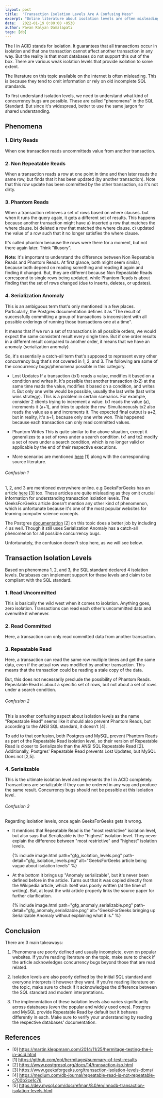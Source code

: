 ```yaml
---
layout: post
title:  "Transaction Isolation Levels Are A Confusing Mess"
excerpt: "Online literature about isolation levels are often misleading and confusing. This post attempts to clarify these concepts."
date:   2022-01-19 0:00:00 +0530 
author: Pavan Kalyan Damalapati
tags: [db]
---
```



The I in ACID stands for isolation. It guarantees that all transactions occur in isolation and that one transaction cannot affect another transaction in any way.
But the reality is that most databases do not support this out of the box. There are various weak isolation levels that provide isolation to some extent.

The literature on this topic available on the internet is often misleading. This is because they tend to omit information or rely on old incomplete SQL standards.

To first understand isolation levels, we need to understand what kind of concurrency bugs are possible. These are called "phenomena" in the SQL Standard. But since it's widespread, better to use the same jargon for shared understanding.


## Phenomena

### 1. Dirty Reads
When one transaction reads uncommitteds value from another transaction.

### 2. Non Repeatable Reads
When a transaction reads a row at one point in time and then later reads the same row, but finds that it has been updated (by another transaction). Note that this row update has been committed by the other transaction, so it's not dirty.

### 3. Phantom Reads
When a transaction retrieves a set of rows based on where clauses. but when it runs the query again, it gets a different set of results. This happens because another transaction might have
a) inserted a row that matches the where clause.
b) deleted a row that matched the where clause.
c) updated the value of a row such that it no longer satisfies the where clause.

It's called phantom because the rows were there for a moment, but not there again later. Think "illusory".

**Note:**
It's important to understand the difference between Non Repeatable Reads and Phantom Reads. At first glance, both might seem similar, because both depend on reading something and reading it again and finding it changed. But, they are different because Non Repeatable Reads correspond to single rows being updated, while Phantom Reads is about finding that the set of rows changed (due to inserts, deletes, or updates).


### 4. Serialization Anomaly
This is an ambiguous term that's only mentioned in a few places. Particularly, the Postgres documentation defines it as "The result of successfully committing a group of transactions is inconsistent with all possible orderings of running those transactions one at a time".

It means that if we run a set of transactions in all possible orders, we would expect the same consistent result every single time. But if one order results in a different result compared to another order, it means that we have an anomaly (serialization anomaly).

So, it's essentially a catch-all term that's supposed to represent every other concurrency bug that's not covered in 1, 2, and 3. The following are some of the concurrency bugs/phenomena possible in this category.

- Lost Updates
	If a transaction (tx1) reads a value, modifies it based on a condition and writes it. It's possible that another transaction (tx2) at the same time	reads the value, modifies it based on a condition, and writes it. But only one write would be possible, usually the last write (last write wins strategy).
	This is a problem in certain scenarios. For example, consider 2 clients trying to increment a value. tx1 reads the value (a), increments it (a+1), and tries to update the row. Simultaneously tx2 also reads the value as a and increments it. The expected final output is a+2, but in reality, it's a+1, because only one write won. This happened because each transaction can only read committed values.

- Phantom Writes
	This is quite similar to the above situation, except it generalizes to a set of rows under a search condition. tx1 and tx2 modify a set of rows under a search condition, which is no longer valid or applicable by the end of their respective executions.

- More scenarios are mentioned [here](https://github.com/ept/hermitage#summary-of-test-results) [1] along with the corresponding source literature.

###### Confusion 1
1, 2, and 3 are mentioned everywhere online. e.g GeeksForGeeks has an article [here](https://www.geeksforgeeks.org/transaction-isolation-levels-dbms/) [3] too. These articles are quite misleading as they omit crucial information for understanding transaction isolation levels. The GeeksForGeeks article doesn't mention any other kind of phenomenon, which is unfortunate because it's one of the most popular websites for learning computer science concepts.

The Postgres [documentation](https://www.postgresql.org/docs/14/transaction-iso.html) [2] on this topic does a better job by including 4 as well. Though it still uses Serialization Anomaly has a catch-all phenomenon for all possible concurrency bugs.

Unfortunately, the confusion doesn't stop here, as we will see below.


## Transaction Isolation Levels 

Based on phenomena 1, 2, and 3, the SQL standard declared 4 isolation levels. Databases can implement support for these levels and claim to be compliant with the SQL standard.

### 1. Read Uncommitted
This is basically the wild west when it comes to isolation. Anything goes, zero isolation. Transactions can read each other's uncommitted data and overwrite it whenever.

### 2. Read Committed

Here, a transaction can only read committed data from another transaction.

### 3. Repeatable Read

Here, a transaction can read the same row multiple times and get the same data, even if the actual row was modified by another transaction. This means that the transaction could be reading a stale copy of the data.

But, this does not necessarily preclude the possibility of Phantom Reads. Repeatable Read is about a specific set of rows, but not about a set of rows under a search condition. 

###### Confusion 2 
This is another confusing aspect about isolation levels as the name "Repeatable Read" seems like it should also prevent Phantom Reads, but according to the ANSI SQL standard, it doesn't [4].

To add to that confusion, both Postgres and MySQL prevent Phantom Reads as part of the Repeatable Read isolation level, so their version of Repeatable Read is closer to Serializable than the ANSI SQL Repeatable Read [2]. Additionally, Postgres' Repeatable Read prevents Lost Updates, but MySQL Does not [2,5].

### 4. Serializable

This is the ultimate isolation level and represents the I in ACID completely. Transactions are serializable if they can be ordered in any way and produce the same result.
Concurrency bugs should not be possible at this isolation level.


###### Confusion 3 
Regarding isolation levels, once again GeeksForGeeks gets it wrong.

-  It mentions that Repeatable Read is the "most restrictive" isolation level, but also says that Serializable is the "highest" isolation level. They never explain the difference between "most restrictive" and "highest" isolation levels.

	{% include image.html path="gfg_isolation_levels.png"
                      path-detail="gfg_isolation_levels.png"
                      alt="GeeksForGeeks article being vague about isolation levels" %}

-  At the bottom it brings up "Anomaly serializable", but it's never been defined before in the article. Turns out that it was copied directly from the Wikipedia article, which itself was poorly written (at the time of writing). But, at least the wiki article properly links the source paper for further clarification.

	{% include image.html path="gfg_anomaly_serializable.png"
                      path-detail="gfg_anomaly_serializable.png"
                      alt="GeeksForGeeks bringing up Serializable Anomaly without explaining what it is." %}

## Conclusion

There are 3 main takeaways:

1. Phenomena are poorly defined and usually incomplete, even on popular websites. If you're reading literature on the topic, make sure to check if the article acknowledges concurrency bugs beyond those that are read related.

2. Isolation levels are also poorly defined by the initial SQL standard and everyone interprets it however they want. If you're reading literature on the topic, make sure to check if it acknowledges the difference between the SQL standard and modern interpretations.

3. The implementation of these isolation levels also varies significantly across databases (even the popular and widely used ones). Postgres and MySQL provide Repeatable Read by default but it behaves differently in each. Make sure to verify your understanding by reading the respective databases' documentation.


## References
- [0] https://martin.kleppmann.com/2014/11/25/hermitage-testing-the-i-in-acid.html
- [1] https://github.com/ept/hermitage#summary-of-test-results
- [2] https://www.postgresql.org/docs/14/transaction-iso.html
- [3] https://www.geeksforgeeks.org/transaction-isolation-levels-dbms/
- [4] https://medium.com/db-journal/repeatable-read-is-not-repeatable-c700b2ce1c76
- [5] https://dev.mysql.com/doc/refman/8.0/en/innodb-transaction-isolation-levels.html
